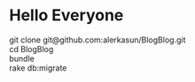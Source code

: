 <h1> Hello Everyone</h1>
git clone git@github.com:alerkasun/BlogBlog.git <br>
cd BlogBlog <br>
bundle <br>
rake db:migrate <br>
